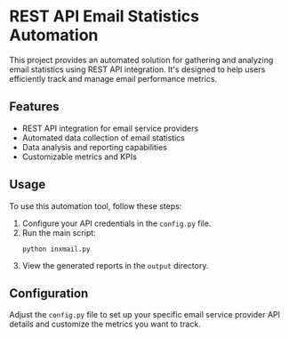 # REST API Email Statistics Automation

This project provides an automated solution for gathering and analyzing email statistics using REST API integration. It's designed to help users efficiently track and manage email performance metrics.

## Features

- REST API integration for email service providers
- Automated data collection of email statistics
- Data analysis and reporting capabilities
- Customizable metrics and KPIs


## Usage

To use this automation tool, follow these steps:

1. Configure your API credentials in the `config.py` file.
2. Run the main script:
   ```
   python inxmail.py
   ```
3. View the generated reports in the `output` directory.

## Configuration

Adjust the `config.py` file to set up your specific email service provider API details and customize the metrics you want to track.


